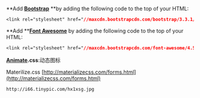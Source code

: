 **Add **[**Bootstrap**](http://getbootstrap.com/)** **by adding the following code to the top of your HTML:

```css
<link rel="stylesheet" href="//maxcdn.bootstrapcdn.com/bootstrap/3.3.1/css/bootstrap.min.css"/>
```

**Add **[**Font Awesome**](http://fontawesome.chrafz.com/) by adding the following code to the top of your HTML:

```css
<link rel="stylesheet" href="//maxcdn.bootstrapcdn.com/font-awesome/4.5.0/css/font-awesome.min.css"/>
```

[**Animate**](https://daneden.github.io/animate.css/)**.css**:动态图标

Materilize.css         [http://materializecss.com/forms.html](http://materializecss.com/forms.html)

```
http://i66.tinypic.com/hx1xsg.jpg
```



